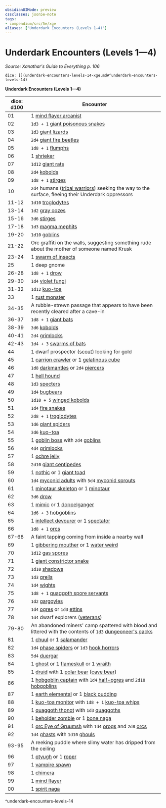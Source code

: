 ```yaml
---
obsidianUIMode: preview
cssclasses: json5e-note
tags:
- compendium/src/5e/xge
aliases: ["Underdark Encounters (Levels 1—4)"]
---
```

# Underdark Encounters (Levels 1—4)
*Source: Xanathar's Guide to Everything p. 106* 

`dice: [](underdark-encounters-levels-14-xge.md#^underdark-encounters-levels-14)`

**Underdark Encounters (Levels 1—4)**

| dice: d100 | Encounter |
|------------|-----------|
| 01 | 1 [mind flayer arcanist](z_compendium/bestiary/aberration/mind-flayer-arcanist.md) |
| 02 | `1d3 + 1` [giant poisonous snakes](z_compendium/bestiary/beast/giant-poisonous-snake.md) |
| 03 | `1d3` [giant lizards](z_compendium/bestiary/beast/giant-lizard.md) |
| 04 | `2d4` [giant fire beetles](z_compendium/bestiary/beast/giant-fire-beetle.md) |
| 05 | `1d8 + 1` [flumphs](z_compendium/bestiary/aberration/flumph.md) |
| 06 | 1 [shrieker](z_compendium/bestiary/plant/shrieker.md) |
| 07 | `1d12` [giant rats](z_compendium/bestiary/beast/giant-rat.md) |
| 08 | `2d4` [kobolds](z_compendium/bestiary/humanoid/kobold.md) |
| 09 | `1d8 + 1` [stirges](z_compendium/bestiary/beast/stirge.md) |
| 10 | `2d4` humans ([tribal warriors](z_compendium/bestiary/humanoid/tribal-warrior.md)) seeking the way to the surface, fleeing their Underdark oppressors |
| 11-12 | `1d10` [troglodytes](z_compendium/bestiary/humanoid/troglodyte.md) |
| 13-14 | `1d2` [gray oozes](z_compendium/bestiary/ooze/gray-ooze.md) |
| 15-16 | `3d6` [stirges](z_compendium/bestiary/beast/stirge.md) |
| 17-18 | `1d3` [magma mephits](z_compendium/bestiary/elemental/magma-mephit.md) |
| 19-20 | `1d10` [goblins](z_compendium/bestiary/humanoid/goblin.md) |
| 21-22 | Orc graffiti on the walls, suggesting something rude about the mother of someone named Krusk |
| 23-24 | 1 [swarm of insects](z_compendium/bestiary/beast/swarm-of-insects.md) |
| 25 | 1 deep gnome |
| 26-28 | `1d8 + 1` [drow](z_compendium/bestiary/humanoid/drow.md) |
| 29-30 | `1d4` [violet fungi](z_compendium/bestiary/plant/violet-fungus.md) |
| 31-32 | `1d12` [kuo-toa](z_compendium/bestiary/humanoid/kuo-toa.md) |
| 33 | 1 [rust monster](z_compendium/bestiary/monstrosity/rust-monster.md) |
| 34-35 | A rubble-strewn passage that appears to have been recently cleared after a cave-in |
| 36-37 | `1d8 + 1` [giant bats](z_compendium/bestiary/beast/giant-bat.md) |
| 38-39 | `3d6` [kobolds](z_compendium/bestiary/humanoid/kobold.md) |
| 40-41 | `2d4` [grimlocks](z_compendium/bestiary/humanoid/grimlock.md) |
| 42-43 | `1d4 + 3` [swarms of bats](z_compendium/bestiary/beast/swarm-of-bats.md) |
| 44 | 1 dwarf prospector ([scout](z_compendium/bestiary/humanoid/scout.md)) looking for gold |
| 45 | 1 [carrion crawler](z_compendium/bestiary/monstrosity/carrion-crawler.md) or 1 [gelatinous cube](z_compendium/bestiary/ooze/gelatinous-cube.md) |
| 46 | `1d8` [darkmantles](z_compendium/bestiary/monstrosity/darkmantle.md) or `2d4` [piercers](z_compendium/bestiary/monstrosity/piercer.md) |
| 47 | 1 [hell hound](z_compendium/bestiary/fiend/hell-hound.md) |
| 48 | `1d3` [specters](z_compendium/bestiary/undead/specter.md) |
| 49 | `1d4` [bugbears](z_compendium/bestiary/humanoid/bugbear.md) |
| 50 | `1d10 + 5` [winged kobolds](z_compendium/bestiary/humanoid/winged-kobold.md) |
| 51 | `1d4` [fire snakes](z_compendium/bestiary/elemental/fire-snake.md) |
| 52 | `2d8 + 1` [troglodytes](z_compendium/bestiary/humanoid/troglodyte.md) |
| 53 | `1d6` [giant spiders](z_compendium/bestiary/beast/giant-spider.md) |
| 54 | `3d6` [kuo-toa](z_compendium/bestiary/humanoid/kuo-toa.md) |
| 55 | 1 [goblin boss](z_compendium/bestiary/humanoid/goblin-boss.md) with `2d4` [goblins](z_compendium/bestiary/humanoid/goblin.md) |
| 56 | `4d4` [grimlocks](z_compendium/bestiary/humanoid/grimlock.md) |
| 57 | 1 [ochre jelly](z_compendium/bestiary/ooze/ochre-jelly.md) |
| 58 | `2d10` [giant centipedes](z_compendium/bestiary/beast/giant-centipede.md) |
| 59 | 1 [nothic](z_compendium/bestiary/aberration/nothic.md) or 1 [giant toad](z_compendium/bestiary/beast/giant-toad.md) |
| 60 | `1d4` [myconid adults](z_compendium/bestiary/plant/myconid-adult.md) with `5d4` [myconid sprouts](z_compendium/bestiary/plant/myconid-sprout.md) |
| 61 | 1 [minotaur skeleton](z_compendium/bestiary/undead/minotaur-skeleton.md) or 1 [minotaur](z_compendium/bestiary/monstrosity/minotaur.md) |
| 62 | `3d6` [drow](z_compendium/bestiary/humanoid/drow.md) |
| 63 | 1 [mimic](z_compendium/bestiary/monstrosity/mimic.md) or 1 [doppelganger](z_compendium/bestiary/monstrosity/doppelganger.md) |
| 64 | `1d6 + 3` [hobgoblins](z_compendium/bestiary/humanoid/hobgoblin.md) |
| 65 | 1 [intellect devourer](z_compendium/bestiary/aberration/intellect-devourer.md) or 1 [spectator](z_compendium/bestiary/aberration/spectator.md) |
| 66 | `1d8 + 1` [orcs](z_compendium/bestiary/humanoid/orc.md) |
| 67-68 | A faint tapping coming from inside a nearby wall |
| 69 | 1 [gibbering mouther](z_compendium/bestiary/aberration/gibbering-mouther.md) or 1 [water weird](z_compendium/bestiary/elemental/water-weird.md) |
| 70 | `1d12` [gas spores](z_compendium/bestiary/plant/gas-spore.md) |
| 71 | 1 [giant constrictor snake](z_compendium/bestiary/beast/giant-constrictor-snake.md) |
| 72 | `1d10` [shadows](z_compendium/bestiary/undead/shadow.md) |
| 73 | `1d3` [grells](z_compendium/bestiary/aberration/grell.md) |
| 74 | `1d4` [wights](z_compendium/bestiary/undead/wight.md) |
| 75 | `1d8 + 1` [quaggoth spore servants](z_compendium/bestiary/plant/quaggoth-spore-servant.md) |
| 76 | `1d2` [gargoyles](z_compendium/bestiary/elemental/gargoyle.md) |
| 77 | `1d4` [ogres](z_compendium/bestiary/giant/ogre.md) or `1d3` [ettins](z_compendium/bestiary/giant/ettin.md) |
| 78 | `1d4` dwarf explorers ([veterans](z_compendium/bestiary/humanoid/veteran.md)) |
| 79-80 | An abandoned miners' camp spattered with blood and littered with the contents of `1d3` [dungeoneer's packs](z_compendium/items/dungeoneers-pack.md) |
| 81 | 1 [chuul](z_compendium/bestiary/aberration/chuul.md) or 1 [salamander](z_compendium/bestiary/elemental/salamander.md) |
| 82 | `1d4` [phase spiders](z_compendium/bestiary/monstrosity/phase-spider.md) or `1d3` [hook horrors](z_compendium/bestiary/monstrosity/hook-horror.md) |
| 83 | `5d4` [duergar](z_compendium/bestiary/humanoid/duergar.md) |
| 84 | 1 [ghost](z_compendium/bestiary/undead/ghost.md) or 1 [flameskull](z_compendium/bestiary/undead/flameskull.md) or 1 [wraith](z_compendium/bestiary/undead/wraith.md) |
| 85 | 1 [druid](z_compendium/bestiary/humanoid/druid.md) with 1 [polar bear](z_compendium/bestiary/beast/polar-bear.md) ([cave bear](z_compendium/bestiary/beast/cave-bear.md)) |
| 86 | 1 [hobgoblin captain](z_compendium/bestiary/humanoid/hobgoblin-captain.md) with `1d4` [half-ogres](z_compendium/bestiary/giant/half-ogre-ogrillon.md) and `2d10` [hobgoblins](z_compendium/bestiary/humanoid/hobgoblin.md) |
| 87 | 1 [earth elemental](z_compendium/bestiary/elemental/earth-elemental.md) or 1 [black pudding](z_compendium/bestiary/ooze/black-pudding.md) |
| 88 | 1 [kuo-toa monitor](z_compendium/bestiary/humanoid/kuo-toa-monitor.md) with `1d8 + 1` [kuo-toa whips](z_compendium/bestiary/humanoid/kuo-toa-whip.md) |
| 89 | 1 [quaggoth thonot](z_compendium/bestiary/humanoid/quaggoth-thonot.md) with `1d3` [quaggoths](z_compendium/bestiary/humanoid/quaggoth.md) |
| 90 | 1 [beholder zombie](z_compendium/bestiary/undead/beholder-zombie.md) or 1 [bone naga](z_compendium/bestiary/undead/bone-naga-guardian.md) |
| 91 | 1 [orc Eye of Gruumsh](z_compendium/bestiary/humanoid/orc-eye-of-gruumsh.md) with `1d4` [orogs](z_compendium/bestiary/humanoid/orog.md) and `2d8` [orcs](z_compendium/bestiary/humanoid/orc.md) |
| 92 | `1d4` [ghasts](z_compendium/bestiary/undead/ghast.md) with `1d10` [ghouls](z_compendium/bestiary/undead/ghoul.md) |
| 93-95 | A reeking puddle where slimy water has dripped from the ceiling |
| 96 | 1 [otyugh](z_compendium/bestiary/aberration/otyugh.md) or 1 [roper](z_compendium/bestiary/monstrosity/roper.md) |
| 97 | 1 [vampire spawn](z_compendium/bestiary/undead/vampire-spawn.md) |
| 98 | 1 [chimera](z_compendium/bestiary/monstrosity/chimera.md) |
| 99 | 1 [mind flayer](z_compendium/bestiary/aberration/mind-flayer.md) |
| 00 | 1 [spirit naga](z_compendium/bestiary/monstrosity/spirit-naga.md) |
^underdark-encounters-levels-14